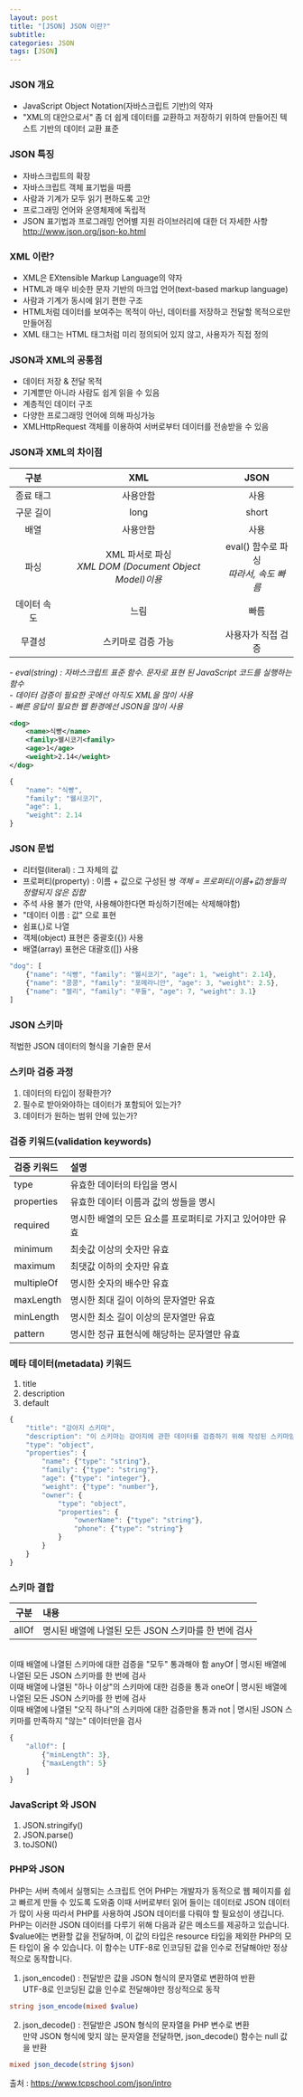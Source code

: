 ```yaml
---
layout: post
title: "[JSON] JSON 이란?"
subtitle: 
categories: JSON
tags: [JSON]
---
```

### JSON 개요
* JavaScript Object Notation(자바스크립트 기반)의 약자
* "XML의 대안으로서" 좀 더 쉽게 데이터를 교환하고 저장하기 위하여 만들어진 텍스트 기반의 데이터 교환 표준


### JSON 특징
* 자바스크립트의 확장
* 자바스크립트 객체 표기법을 따름
* 사람과 기계가 모두 읽기 편하도록 고안
* 프로그래밍 언어와 운영체제에 독립적
* JSON 표기법과 프로그래밍 언어별 지원 라이브러리에 대한 더 자세한 사항  
  <http://www.json.org/json-ko.html>


### XML 이란?
* XML은 EXtensible Markup Language의 약자 
* HTML과 매우 비슷한 문자 기반의 마크업 언어(text-based markup language)
* 사람과 기계가 동시에 읽기 편한 구조
* HTML처럼 데이터를 보여주는 목적이 아닌, 데이터를 저장하고 전달할 목적으로만 만들어짐
* XML 태그는 HTML 태그처럼 미리 정의되어 있지 않고, 사용자가 직접 정의


### JSON과 XML의 공통점
* 데이터 저장 & 전달 목적
* 기계뿐만 아니라 사람도 쉽게 읽을 수 있음
* 계층적인 데이터 구조
* 다양한 프로그래밍 언어에 의해 파싱가능
* XMLHttpRequest 객체를 이용하여 서버로부터 데이터를 전송받을 수 있음


### JSON과 XML의 차이점

 구분        |   XML            | JSON 
:--------:  | :--------:       | :--------:
 종료 태그    | 사용안함           | 사용 
 구문 길이    | long             | short 
 배열        | 사용안함           | 사용 
 파싱        | XML 파서로 파싱 <br>*XML DOM (Document Object Model)이용*  | eval() 함수로 파싱<br>*따라서, 속도 빠름*
 데이터 속도   | 느림              | 빠름 
 무결성       | 스키마로 검증 가능   | 사용자가 직접 검증  

  *- eval(string) : 자바스크립트 표준 함수. 문자로 표현 된 JavaScript 코드를 실행하는 함수*  
  *- 데이터 검증이 필요한 곳에선 아직도 XML을 많이 사용*  
  *- 빠른 응답이 필요한 웹 환경에선 JSON을 많이 사용*


```XML
<dog>
    <name>식빵</name>
    <family>웰시코기<family>
    <age>1</age>
    <weight>2.14</weight>
</dog>
```
```javascript
{
    "name": "식빵",
    "family": "웰시코기",
    "age": 1,
    "weight": 2.14
}
```

### JSON 문법
* 리터럴(literal) : 그 자체의 값
* 프로퍼티(property) : 이름 + 값으로 구성된 쌍
  *객체 = 프로퍼티(이름+값)쌍들의 정렬되지 않은 집합*
* 주석 사용 불가 (만약, 사용해야한다면 파싱하기전에는 삭제해야함)
* "데이터 이름 : 값" 으로 표현
* 쉼표(,)로 나열
* 객체(object) 표현은 중괄호({}) 사용
* 배열(array) 표현은 대괄호([]) 사용

```javascript
"dog": [
    {"name": "식빵", "family": "웰시코기", "age": 1, "weight": 2.14},
    {"name": "콩콩", "family": "포메라니안", "age": 3, "weight": 2.5},
    {"name": "젤리", "family": "푸들", "age": 7, "weight": 3.1}
]
```

### JSON 스키마
적법한 JSON 데이터의 형식을 기술한 문서

### 스키마 검증 과정
1. 데이터의 타입이 정확한가?
2. 필수로 받아와야하는 데이터가 포함되어 있는가?
3. 데이터가 원하는 범위 안에 있는가?

### 검증 키워드(validation keywords)

 검증 키워드       |   설명            
:------------   | :------------------------------------------       
type            | 유효한 데이터의 타입을 명시            
properties      | 유효한 데이터 이름과 값의 쌍들을 명시            
required        | 명시한 배열의 모든 요소를 프로퍼티로 가지고 있어야만 유효          
minimum         | 최솟값 이상의 숫자만 유효  
maximum         | 최댓값 이하의 숫자만 유효               
multipleOf      | 명시한 숫자의 배수만 유효    
maxLength       | 명시한 최대 길이 이하의 문자열만 유효 
minLength       | 명시한 최소 길이 이상의 문자열만 유효  
pattern         | 명시한 정규 표현식에 해당하는 문자열만 유효 


### 메타 데이터(metadata) 키워드
1. title
2. description
3. default


```javascript
{
    "title": "강아지 스키마",
    "description": "이 스키마는 강아지에 관한 데이터를 검증하기 위해 작성된 스키마임.",
    "type": "object",
    "properties": {
        "name": {"type": "string"},
        "family": {"type": "string"},
        "age": {"type": "integer"},
        "weight": {"type": "number"},
        "owner": {
            "type": "object",
            "properties": {
                "ownerName": {"type": "string"},
                "phone": {"type": "string"}
            }
        }
    }
}
```


### 스키마 결합
구분     | 내용
:------:|:---------------------------------------
allOf   | 명시된 배열에 나열된 모든 JSON 스키마를 한 번에 검사
<br>이때 배열에 나열된 스키마에 대한 검증을 "모두" 통과해야 함
anyOf   | 명시된 배열에 나열된 모든 JSON 스키마를 한 번에 검사
<br>이때 배열에 나열된 "하나 이상"의 스키마에 대한 검증을 통과
oneOf   | 명시된 배열에 나열된 모든 JSON 스키마를 한 번에 검사
<br>이때 배열에 나열된 "오직 하나"의 스키마에 대한 검증만을 통과
not   | 명시된 JSON 스키마를 만족하지 "않는" 데이터만을 검사


```javascript
{
    "allOf": [
        {"minLength": 3},
        {"maxLength": 5}
    ]
}
```


### JavaScript 와 JSON
1. JSON.stringify()
2. JSON.parse()
3. toJSON()


### PHP와 JSON
PHP는 서버 측에서 실행되는 스크립트 언어
PHP는 개발자가 동적으로 웹 페이지를 쉽고 빠르게 만들 수 있도록 도와줌
이때 서버로부터 읽어 들이는 데이터로 JSON 데이터가 많이 사용
따라서 PHP를 사용하여 JSON 데이터를 다뤄야 할 필요성이 생깁니다.
PHP는 이러한 JSON 데이터를 다루기 위해 다음과 같은 메소드를 제공하고 있습니다.
$value에는 변환할 값을 전달하며, 이 값의 타입은 resource 타입을 제외한 PHP의 모든 타입이 올 수 있습니다.
이 함수는 UTF-8로 인코딩된 값을 인수로 전달해야만 정상적으로 동작합니다.


1. json_encode() : 전달받은 값을 JSON 형식의 문자열로 변환하여 반환  
                    UTF-8로 인코딩된 값을 인수로 전달해야만 정상적으로 동작  
```php
string json_encode(mixed $value)
```


2. json_decode() : 전달받은 JSON 형식의 문자열을 PHP 변수로 변환  
                    만약 JSON 형식에 맞지 않는 문자열을 전달하면, json_decode() 함수는 null 값을 반환  
```php
mixed json_decode(string $json)
```


출처 : <https://www.tcpschool.com/json/intro>

